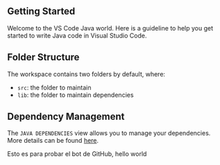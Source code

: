 ## Getting Started

Welcome to the VS Code Java world. Here is a guideline to help you get started to write Java code in Visual Studio Code.

## Folder Structure

The workspace contains two folders by default, where:
- `src`: the folder to maintain 
- `lib`: the folder to maintain dependencies

## Dependency Management

The `JAVA DEPENDENCIES` view allows you to manage your dependencies. More details can be found [here](https://github.com/microsoft/vscode-java-pack/blob/master/release-notes/v0.9.0.md#work-with-jar-files-directly).

Esto es para probar el bot de GitHub, hello world
